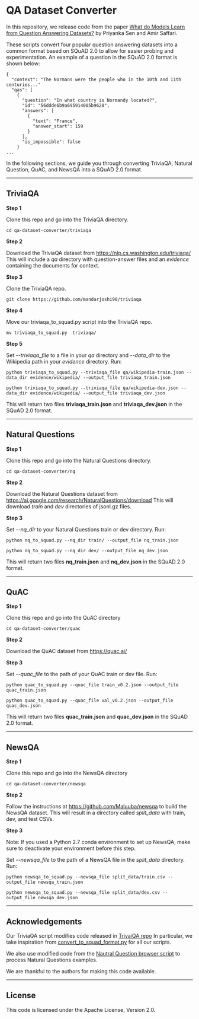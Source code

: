 # QA Dataset Converter

In this repository, we release code from the paper [What do Models Learn from Question Answering Datasets?](https://arxiv.org/abs/2004.03490) by Priyanka Sen and Amir Saffari. 

These scripts convert four popular question answering datasets into a common format based on SQuAD 2.0 to allow for easier probing and experimentation. An example of a question in the SQuAD 2.0 format is shown below:
  
```
{
  "context": "The Normans were the people who in the 10th and 11th centuries..."
  "qas": [
    {
      "question": "In what country is Normandy located?",
      "id": "56ddde6b9a695914005b9628",
      "answers": [
        {
          "text": "France",
          "answer_start": 159
        }
      ],
      "is_impossible": false
    }
...
```

In the following sections, we guide you through converting TriviaQA, Natural Question, QuAC, and NewsQA into a SQuAD 2.0 format.

---
## TriviaQA

**Step 1**

Clone this repo and go into the TriviaQA directory.

```
cd qa-dataset-converter/triviaqa
```

**Step 2**

Download the TriviaQA dataset from https://nlp.cs.washington.edu/triviaqa/ This will include a *qa* directory with question-answer files and an *evidence* containing the documents for context.

**Step 3**

Clone the TriviaQA repo.

```
git clone https://github.com/mandarjoshi90/triviaqa
```

**Step 4**

Move our triviaqa_to_squad.py script into the TriviaQA repo.

```
mv triviaqa_to_squad.py  triviaqa/
```

**Step 5**

Set *--triviaqa_file* to a file in your *qa* directory and *--data_dir* to the Wikipedia path in your *evidence* directory. Run:

```
python triviaqa_to_squad.py --triviaqa_file qa/wikipedia-train.json --data_dir evidence/wikipedia/ --output_file triviaqa_train.json

python triviaqa_to_squad.py --triviaqa_file qa/wikipedia-dev.json --data_dir evidence/wikipedia/ --output_file triviaqa_dev.json
```

This will return two files **triviaqa_train.json** and **triviaqa_dev.json** in the SQuAD 2.0 format.


---
## Natural Questions

**Step 1**

Clone this repo and go into the Natural Questions directory.

```
cd qa-dataset-converter/nq
```

**Step 2**

Download the Natural Questions dataset from https://ai.google.com/research/NaturalQuestions/download This will download *train* and *dev* directories of jsonl.gz files.


**Step 3**

Set *--nq_dir* to your Natural Questions train or dev directory. Run:

```
python nq_to_squad.py --nq_dir train/ --output_file nq_train.json

python nq_to_squad.py --nq_dir dev/ --output_file nq_dev.json
```

This will return two files **nq_train.json** and **nq_dev.json** in the SQuAD 2.0 format.

---
## QuAC

**Step 1**

Clone this repo and go into the QuAC directory

```
cd qa-dataset-converter/quac
```

**Step 2**

Download the QuAC dataset from https://quac.ai/

**Step 3**

Set *--quac_file* to the path of your QuAC train or dev file. Run:

```
python quac_to_squad.py --quac_file train_v0.2.json --output_file quac_train.json

python quac_to_squad.py --quac_file val_v0.2.json --output_file quac_dev.json
```

This will return two files **quac_train.json** and **quac_dev.json** in the SQuAD 2.0 format.

---
## NewsQA

**Step 1**

Clone this repo and go into the NewsQA directory

```
cd qa-dataset-converter/newsqa
```

**Step 2**

Follow the instructions at https://github.com/Maluuba/newsqa to build the NewsQA dataset. This will result in a directory called *split_data* with train, dev, and test CSVs.

**Step 3**

Note: If you used a Python 2.7 conda environment to set up NewsQA, make sure to deactivate your environment before this step.

Set *--newsqa_file* to the path of a NewsQA file in the *split_data* directory. Run:

```
python newsqa_to_squad.py --newsqa_file split_data/train.csv --output_file newsqa_train.json

python newsqa_to_squad.py --newsqa_file split_data/dev.csv --output_file newsqa_dev.json
```

---
## Acknowledgements

Our TriviaQA script modifies code released in [TrivaiQA repo](https://github.com/mandarjoshi90/triviaqa/) In particular, we take inspiration from [convert_to_squad_format.py](https://github.com/mandarjoshi90/triviaqa/blob/master/utils/convert_to_squad_format.py) for all our scripts.

We also use modified code from the [Nautral Question browser script](https://github.com/google-research-datasets/natural-questions/blob/master/nq_browser.py) to process Natural Questions examples.

We are thankful to the authors for making this code available. 

---
## License

This code is licensed under the Apache License, Version 2.0.
